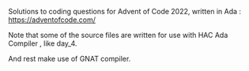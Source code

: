 Solutions to coding questions for Advent of Code 2022, written in Ada : https://adventofcode.com/

Note that some of the source files are written for use with HAC Ada Compiler , like day_4.

And rest make use of GNAT compiler.
